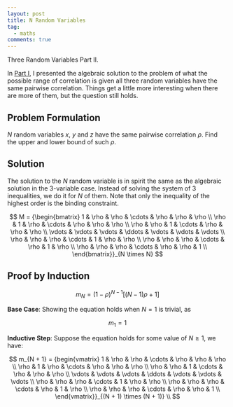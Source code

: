 ```yaml
---
layout: post
title: N Random Variables
tag:
  - maths
comments: true
---
```

Three Random Variables Part II.

In [Part I](/Three-Random-Variables/), I presented the algebraic solution to the problem of what the possible range of correlation is given all three random variables have the same pairwise correlation. Things get a little more interesting when there are more of them, but the question still holds. 

## Problem Formulation
$N$ random variables $x$, $y$ and $z$ have the same pairwise correlation $\rho$. Find the upper and lower bound of such $\rho$.

## Solution
The solution to the $N$ random variable is in spirit the same as the algebraic solution in the 3-variable case. Instead of solving the system of 3 inequalities, we do it for $N$ of them. Note that only the inequality of the highest order is the binding constraint.

$$
M = {\begin{bmatrix} 
1      & \rho   & \rho   & \cdots & \rho   & \rho   & \rho   \\
\rho   & 1      & \rho   & \cdots & \rho   & \rho   & \rho   \\
\rho   & \rho   & 1      & \cdots & \rho   & \rho   & \rho   \\
\vdots & \vdots & \vdots & \ddots & \vdots & \vdots & \vdots \\
\rho   & \rho   & \rho   & \cdots & 1      & \rho   & \rho   \\
\rho   & \rho   & \rho   & \cdots & \rho   & 1      & \rho   \\
\rho   & \rho   & \rho   & \cdots & \rho   & \rho   & 1      \\
\end{bmatrix}}_{N \times N}
$$

## Proof by Induction

$$
m_N = (1 - \rho) ^ {N - 1} [(N - 1) \rho + 1]
$$

**Base Case**: Showing the equation holds when $N = 1$ is trivial, as

$$
m_1 = 1
$$

**Inductive Step**: Suppose the equation holds for some value of $N \geq 1$, we have:

$$
m_{N + 1} = {begin{vmatrix} 
1      & \rho   & \rho   & \cdots & \rho   & \rho   & \rho   \\
\rho   & 1      & \rho   & \cdots & \rho   & \rho   & \rho   \\
\rho   & \rho   & 1      & \cdots & \rho   & \rho   & \rho   \\
\vdots & \vdots & \vdots & \ddots & \vdots & \vdots & \vdots \\
\rho   & \rho   & \rho   & \cdots & 1      & \rho   & \rho   \\
\rho   & \rho   & \rho   & \cdots & \rho   & 1      & \rho   \\
\rho   & \rho   & \rho   & \cdots & \rho   & \rho   & 1      \\
\end{vmatrix}}_{(N + 1) \times (N + 1)} \\
$$


